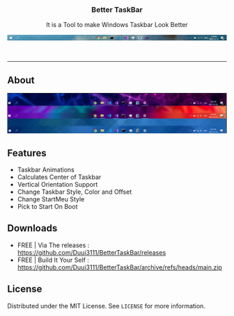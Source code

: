 <h3 align="center">Better TaskBar</h3>
<p align="center">It is a Tool to make Windows Taskbar Look Better</p>
<p align="center"><img src="https://raw.githubusercontent.com/Duui3111/BetterTaskBar/main/Resources/taskbar.gif" /></p>	
<br/>

----
## About
<img src="https://raw.githubusercontent.com/Duui3111/BetterTaskBar/main/Resources/taskbars2.PNG" />

## Features
* Taskbar Animations
* Calculates Center of Taskbar
* Vertical Orientation Support
* Change Taskbar Style, Color and Offset
* Change StartMeu Style 
* Pick to Start On Boot

## Downloads
- FREE | Via The releases : <a href="https://github.com/Duui3111/BetterTaskBar/releases">https://github.com/Duui3111/BetterTaskBar/releases</a>
- FREE | Build It Your Self : <a href="https://github.com/Duui3111/BetterTaskBar/archive/refs/heads/main.zip">https://github.com/Duui3111/BetterTaskBar/archive/refs/heads/main.zip</a>
    

## License
Distributed under the MIT License. See `LICENSE` for more information.